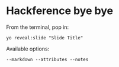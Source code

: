 
# Hackference bye bye

From the terminal, pop in:

  ```yo reveal:slide "Slide Title"```

Available options:

 ```--markdown --attributes --notes```
